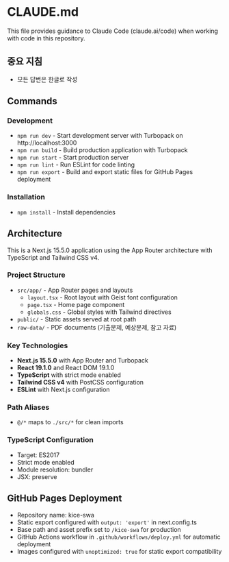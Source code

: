 # CLAUDE.md

This file provides guidance to Claude Code (claude.ai/code) when working with code in this repository.

## 중요 지침
- 모든 답변은 한글로 작성

## Commands

### Development
- `npm run dev` - Start development server with Turbopack on http://localhost:3000
- `npm run build` - Build production application with Turbopack
- `npm run start` - Start production server
- `npm run lint` - Run ESLint for code linting
- `npm run export` - Build and export static files for GitHub Pages deployment

### Installation
- `npm install` - Install dependencies

## Architecture

This is a Next.js 15.5.0 application using the App Router architecture with TypeScript and Tailwind CSS v4.

### Project Structure
- `src/app/` - App Router pages and layouts
  - `layout.tsx` - Root layout with Geist font configuration
  - `page.tsx` - Home page component
  - `globals.css` - Global styles with Tailwind directives
- `public/` - Static assets served at root path
- `raw-data/` - PDF documents (기출문제, 예상문제, 참고 자료)

### Key Technologies
- **Next.js 15.5.0** with App Router and Turbopack
- **React 19.1.0** and React DOM 19.1.0
- **TypeScript** with strict mode enabled
- **Tailwind CSS v4** with PostCSS configuration
- **ESLint** with Next.js configuration

### Path Aliases
- `@/*` maps to `./src/*` for clean imports

### TypeScript Configuration
- Target: ES2017
- Strict mode enabled
- Module resolution: bundler
- JSX: preserve

## GitHub Pages Deployment
- Repository name: kice-swa
- Static export configured with `output: 'export'` in next.config.ts
- Base path and asset prefix set to `/kice-swa` for production
- GitHub Actions workflow in `.github/workflows/deploy.yml` for automatic deployment
- Images configured with `unoptimized: true` for static export compatibility